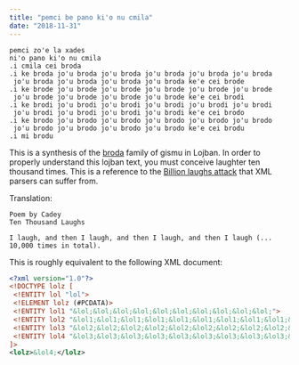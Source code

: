 ```yaml
---
title: "pemci be pano ki'o nu cmila"
date: "2018-11-31"
---
```


```
pemci zo'e la xades  
ni'o pano ki'o nu cmila  
.i cmila cei broda  
.i ke broda jo'u broda jo'u broda jo'u broda jo'u broda jo'u broda 
 jo'u broda jo'u broda jo'u broda jo'u broda ke'e cei brode  
.i ke brode jo'u brode jo'u brode jo'u brode jo'u brode jo'u brode
 jo'u brode jo'u brode jo'u brode jo'u brode ke'e cei brodi  
.i ke brodi jo'u brodi jo'u brodi jo'u brodi jo'u brodi jo'u brodi
 jo'u brodi jo'u brodi jo'u brodi jo'u brodi ke'e cei brodo  
.i ke brodo jo'u brodo jo'u brodo jo'u brodo jo'u brodo jo'u brodo
 jo'u brodo jo'u brodo jo'u brodo jo'u brodo ke'e cei brodu  
.i mi brodu
```

This is a synthesis of the [broda](http://lojban.org/publications/cll/cll_v1.1_xhtml-section-chunks/section-koha-broda-series.html) family of gismu in Lojban. In order to properly understand this lojban text, you must conceive laughter ten thousand times. This is a reference to the [Billion laughs attack](https://en.wikipedia.org/wiki/Billion_laughs_attack) that XML parsers can suffer from.

Translation:

```
Poem by Cadey
Ten Thousand Laughs

I laugh, and then I laugh, and then I laugh, and then I laugh (... 10,000 times in total).
```

This is roughly equivalent to the following XML document:

```xml
<?xml version="1.0"?>
<!DOCTYPE lolz [
 <!ENTITY lol "lol">
 <!ELEMENT lolz (#PCDATA)>
 <!ENTITY lol1 "&lol;&lol;&lol;&lol;&lol;&lol;&lol;&lol;&lol;&lol;">
 <!ENTITY lol2 "&lol1;&lol1;&lol1;&lol1;&lol1;&lol1;&lol1;&lol1;&lol1;&lol1;">
 <!ENTITY lol3 "&lol2;&lol2;&lol2;&lol2;&lol2;&lol2;&lol2;&lol2;&lol2;&lol2;">
 <!ENTITY lol4 "&lol3;&lol3;&lol3;&lol3;&lol3;&lol3;&lol3;&lol3;&lol3;&lol3;">
]>
<lolz>&lol4;</lolz>
```
